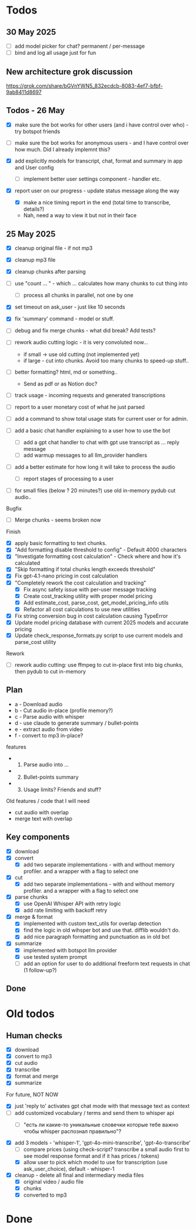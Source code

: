 # Todos

## 30 May 2025

- [ ] add model picker for chat? permanent / per-message
- [ ] bind and log all usage just for fun

## New architecture grok discussion
https://grok.com/share/bGVnYWN5_832ecdcb-8083-4ef7-bfbf-9ab8411d8697

## Todos - 26 May

- [x] make sure the bot works for other users (and i have control over who) - try botspot friends
- [ ] make sure the bot works for anonymous users - and I have control over how much. Did I already implemnt this?

- [x] add explicitly models for transcript, chat, format and summary in app and User config
  - [ ] implement better user settings component - handler etc.

- [x] report user on our progress - update status message along the way
  - [x] make a nice timing report in the end (total time to transcribe, details?)
  - Nah, need a way to view it but not in their face

## 25 May 2025

- [x] cleanup original file - if not mp3
- [x] cleanup mp3 file
- [x] cleanup chunks after parsing
- [ ] use "count ... " - which ... calculates how many chunks to cut thing into
  - [ ] process all chunks in parallel, not one by one
- [x] set timeout on ask_user - just like 10 seconds
- [x] fix 'summary' command - model or stuff.

- [ ] debug and fix merge chunks - what did break? Add tests? 

- [ ] rework audio cutting logic - it is very convoluted now... 
  - if small -> use old cutting (not implemented yet) 
  - if large - cut into chunks. Avoid too many chunks to speed-up stuff.. 

- [ ] better formatting? html, md or something.. 
  - Send as pdf or as Notion doc? 
- [ ] track usage - incoming requests and generated transcriptions
- [ ] report to a user monetary cost of what he just parsed
- [ ] add a command to show total usage stats for current user or for admin. 
- [ ] add a basic chat handler explaining to a user how to use the bot
  - [ ] add a gpt chat handler to chat with gpt use transcript as ... reply message 
  - [ ] add warmup messages to all llm_provider handlers
- [ ] add a better estimate for how long it will take to process the audio
  - [ ] report stages of processing  to a user

- [ ] for small files (below ? 20 minutes?) use old in-memory pydub cut audio.. 

Bugfix
- [ ] Merge chunks - seems broken now

Finish
- [x] apply basic formatting to text chunks.
- [x] "Add formatting disable threshold to config" - Default 4000 characters
- [x] "Investigate formatting cost calculation" - Check where and how it's calculated
- [x] "Skip formatting if total chunks length exceeds threshold"
- [x] Fix gpt-4.1-nano pricing in cost calculation
- [x] "Completely rework the cost calculation and tracking"
  - [x] Fix async safety issue with per-user message tracking
  - [x] Create cost_tracking utility with proper model pricing
  - [x] Add estimate_cost, parse_cost, get_model_pricing_info utils
  - [x] Refactor all cost calculations to use new utilities
- [x] Fix string conversion bug in cost calculation causing TypeError
- [x] Update model pricing database with current 2025 models and accurate pricing
- [x] Update check_response_formats.py script to use current models and parse_cost utility

Rework
- [ ] rework audio cutting: use ffmpeg to cut in-place first into big chunks, then pydub to cut in-memory









## Plan

- a - Download audio
- b - Cut audio in-place (profile memory?)
- c - Parse audio with whisper
- d - use claude to generate summary / bullet-points
- e - extract audio from video
- f - convert to mp3 in-place?

features
- 1) Parse audio into ...
- 2) Bullet-points summary
- 3) Usage limits? Friends and stuff?

Old features / code that I will need
- cut audio with overlap
- merge text with overlap

## Key components
- [x] download
- [x] convert
  - [x] add two separate implementations - with and without memory profiler. and a wrapper with a flag to select one
- [x] cut
  - [x] add two separate implementations - with and without memory profiler. and a wrapper with a flag to select one
- [x] parse chunks
  - [x] use OpenAI Whisper API with retry logic
  - [x] add rate limiting with backoff retry
- [x] merge & format
  - [x] implemented with custom text_utils for overlap detection
  - [x] find the logic in old wihsper bot and use that. difflib wouldn't do.
  - [x] add nice paragraph formatting and punctuation as in old bot
- [x] summarize
  - [x] implemented with botspot llm provider
  - [x] use tested system prompt
  - [ ] add an option for user to do additional freeform text requests in chat (1 follow-up?)

## Done











# Old todos

## Human checks
- [x] download
- [x] convert to mp3
- [x] cut audio
- [x] transcribe
- [x] format and merge
- [x] summarize

For future, NOT NOW
  - [x] just 'reply to' activates gpt chat mode with that message text as context
  - [ ] add customized vocabulary / terms and send them to whisper api  
    - [ ] "есть ли какие-то уникальные словечки которые тебе важно чтобы whisper распознал правильно"?


- [x] add 3 models - 'whisper-1', 'gpt-4o-mini-transcribe', 'gpt-4o-transcribe'
  - [ ] compare prices (using check-script? transcribe a small audio first to see model response format and if it has prices / tokens)
  - [x] allow user to pick which model to use for transcription (use ask_user_choice), default - whisper-1
- [x] cleanup - delete all final and intermediary media files
  - [x] original video / audio file
  - [x] chunks
  - [x] converted to mp3

# Done